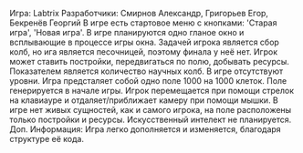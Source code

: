 Игра: Labtrix
Разработчики: Смирнов Александр, Григорьев Егор, Бекренёв Георгий
  В игре есть стартовое меню с кнопками: 'Старая игра',  'Новая игра'. В игре планируются одно гланое окно и всплывающие в процессе игры окна. Задачей игрока является сбор колб, но ига является песочницей, поэтому финала у неё нет. Игрок может ставить постройки, передвигаться по полю, добывать ресурсы. Показателем является количество научных колб. В игре отсутствуют уровни. Игра предсталяет собой одно поле 1000 на 1000 клеток. Поле генерируется в начале игры. Игрок перемещается при помощи стрелок на клавиауре и отдаляет/приближает камеру при помощи мышки. В игре нет живых сущностей, как и самого игрока, на поле расположены только постройки и ресурсы. Искусственный интелект не планируется. Доп. Информация: Игра легко дополняется и изменяется, благодаря структуре её кода.
